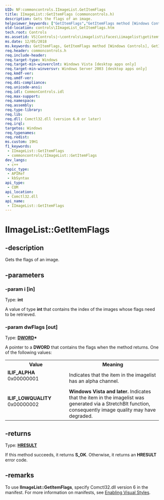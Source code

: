 ```yaml
---
UID: NF:commoncontrols.IImageList.GetItemFlags
title: IImageList::GetItemFlags (commoncontrols.h)
description: Gets the flags of an image.
helpviewer_keywords: ["GetItemFlags","GetItemFlags method [Windows Controls]","GetItemFlags method [Windows Controls]","IImageList interface","IImageList interface [Windows Controls]","GetItemFlags method","IImageList.GetItemFlags","IImageList::GetItemFlags","ILIF_ALPHA","ILIF_LOWQUALITY","comctl_IImageList_GetItemFlags","comctl_IImageList_GetItemFlags_cpp","commoncontrols/IImageList::GetItemFlags","controls.IImageList_GetItemFlags","controls.comctl_IImageList_GetItemFlags"]
old-location: controls\IImageList_GetItemFlags.htm
tech.root: Controls
ms.assetid: VS|Controls|~\controls\imagelist\ifaces\iimagelist\getitemflags.htm
ms.date: 12/05/2018
ms.keywords: GetItemFlags, GetItemFlags method [Windows Controls], GetItemFlags method [Windows Controls],IImageList interface, IImageList interface [Windows Controls],GetItemFlags method, IImageList.GetItemFlags, IImageList::GetItemFlags, ILIF_ALPHA, ILIF_LOWQUALITY, comctl_IImageList_GetItemFlags, comctl_IImageList_GetItemFlags_cpp, commoncontrols/IImageList::GetItemFlags, controls.IImageList_GetItemFlags, controls.comctl_IImageList_GetItemFlags
req.header: commoncontrols.h
req.include-header: 
req.target-type: Windows
req.target-min-winverclnt: Windows Vista [desktop apps only]
req.target-min-winversvr: Windows Server 2003 [desktop apps only]
req.kmdf-ver: 
req.umdf-ver: 
req.ddi-compliance: 
req.unicode-ansi: 
req.idl: CommonControls.idl
req.max-support: 
req.namespace: 
req.assembly: 
req.type-library: 
req.lib: 
req.dll: Comctl32.dll (version 6.0 or later)
req.irql: 
targetos: Windows
req.typenames: 
req.redist: 
ms.custom: 19H1
f1_keywords:
 - IImageList::GetItemFlags
 - commoncontrols/IImageList::GetItemFlags
dev_langs:
 - c++
topic_type:
 - APIRef
 - kbSyntax
api_type:
 - COM
api_location:
 - Comctl32.dll
api_name:
 - IImageList::GetItemFlags
---
```


# IImageList::GetItemFlags


## -description

Gets the flags of an image.

## -parameters

### -param i [in]

Type: <b>int</b>

A value of type <b>int</b> that contains the index of the images whose flags need to be retrieved.

### -param dwFlags [out]

Type: <b><a href="/windows/desktop/WinProg/windows-data-types">DWORD</a>*</b>

A pointer to a <b>DWORD</b> that contains the flags when the method returns. One of the following values:

<table>
<tr>
<th>Value</th>
<th>Meaning</th>
</tr>
<tr>
<td width="40%"><a id="ILIF_ALPHA"></a><a id="ilif_alpha"></a><dl>
<dt><b>ILIF_ALPHA</b></dt>
<dt>0x00000001</dt>
</dl>
</td>
<td width="60%">
Indicates that the item in the imagelist has an alpha channel.

</td>
</tr>
<tr>
<td width="40%"><a id="ILIF_LOWQUALITY"></a><a id="ilif_lowquality"></a><dl>
<dt><b>ILIF_LOWQUALITY</b></dt>
<dt>0x00000002</dt>
</dl>
</td>
<td width="60%">
<b>Windows Vista and later.</b> Indicates that the item in the imagelist was generated via a StretchBlt function, consequently image quality may have degraded.

</td>
</tr>
</table>

## -returns

Type: <b><a href="/windows/desktop/WinProg/windows-data-types">HRESULT</a></b>

If this method succeeds, it returns <b xmlns:loc="http://microsoft.com/wdcml/l10n">S_OK</b>. Otherwise, it returns an <b xmlns:loc="http://microsoft.com/wdcml/l10n">HRESULT</b> error code.

## -remarks

To use <b>IImageList::GetItemFlags</b>, specify Comctl32.dll version 6 in the manifest. For more information on manifests, see <a href="/windows/desktop/Controls/cookbook-overview">Enabling Visual Styles</a>.

